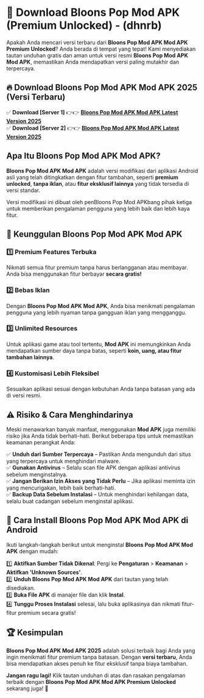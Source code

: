 

# 🎯 Download Bloons Pop Mod APK (Premium Unlocked) -  (dhnrb) 

Apakah Anda mencari versi terbaru dari **Bloons Pop Mod APK Mod APK Premium Unlocked**? Anda berada di tempat yang tepat! Kami menyediakan tautan unduhan gratis dan aman untuk versi resmi **Bloons Pop Mod APK Mod APK**, memastikan Anda mendapatkan versi paling mutakhir dan terpercaya.

## 🔥 Download Bloons Pop Mod APK Mod APK 2025 (Versi Terbaru)

✅ **Download [Server 1]** 👉👉 [**Bloons Pop Mod APK Mod APK Latest Version 2025**](https://apkcomod.com?title=Bloons_Pop_Mod_APK)  
✅ **Download [Server 2]** 👉👉 [**Bloons Pop Mod APK Mod APK Latest Version 2025**](https://apkcomod.com?title=Bloons_Pop_Mod_APK)  

## Apa Itu Bloons Pop Mod APK Mod APK?

**Bloons Pop Mod APK Mod APK** adalah versi modifikasi dari aplikasi Android asli yang telah ditingkatkan dengan fitur tambahan, seperti **premium unlocked**, **tanpa iklan**, atau **fitur eksklusif lainnya** yang tidak tersedia di versi standar.

Versi modifikasi ini dibuat oleh penBloons Pop Mod APKbang pihak ketiga untuk memberikan pengalaman pengguna yang lebih baik dan lebih kaya fitur.

## 🎯 Keunggulan Bloons Pop Mod APK Mod APK

### 1️⃣ Premium Features Terbuka
Nikmati semua fitur premium tanpa harus berlangganan atau membayar. Anda bisa menggunakan fitur berbayar **secara gratis!**

### 2️⃣ Bebas Iklan
Dengan **Bloons Pop Mod APK Mod APK**, Anda bisa menikmati pengalaman pengguna yang lebih nyaman tanpa gangguan iklan yang mengganggu.

### 3️⃣ Unlimited Resources
Untuk aplikasi game atau tool tertentu, **Mod APK** ini memungkinkan Anda mendapatkan sumber daya tanpa batas, seperti **koin, uang, atau fitur tambahan lainnya**.

### 4️⃣ Kustomisasi Lebih Fleksibel
Sesuaikan aplikasi sesuai dengan kebutuhan Anda tanpa batasan yang ada di versi resmi.

## ⚠️ Risiko & Cara Menghindarinya

Meski menawarkan banyak manfaat, menggunakan **Mod APK** juga memiliki risiko jika Anda tidak berhati-hati. Berikut beberapa tips untuk memastikan keamanan perangkat Anda:

✅ **Unduh dari Sumber Terpercaya** – Pastikan Anda mengunduh dari situs yang terpercaya untuk menghindari malware.  
✅ **Gunakan Antivirus** – Selalu scan file APK dengan aplikasi antivirus sebelum menginstalnya.  
✅ **Jangan Berikan Izin Akses yang Tidak Perlu** – Jika aplikasi meminta izin yang mencurigakan, lebih baik berhati-hati.  
✅ **Backup Data Sebelum Instalasi** – Untuk menghindari kehilangan data, selalu buat cadangan sebelum menginstal aplikasi.

## 📌 Cara Install Bloons Pop Mod APK Mod APK di Android

Ikuti langkah-langkah berikut untuk menginstal **Bloons Pop Mod APK Mod APK** dengan mudah:

1️⃣ **Aktifkan Sumber Tidak Dikenal**: Pergi ke **Pengaturan** > **Keamanan** > **Aktifkan 'Unknown Sources'**.  
2️⃣ **Unduh Bloons Pop Mod APK Mod APK** dari tautan yang telah disediakan.  
3️⃣ **Buka File APK** di manajer file dan klik **Instal**.  
4️⃣ **Tunggu Proses Instalasi** selesai, lalu buka aplikasinya dan nikmati fitur-fitur premium secara gratis!

## 🏆 Kesimpulan

**Bloons Pop Mod APK Mod APK 2025** adalah solusi terbaik bagi Anda yang ingin menikmati fitur premium tanpa batasan. Dengan **versi terbaru**, Anda bisa mendapatkan akses penuh ke fitur eksklusif tanpa biaya tambahan.

**Jangan ragu lagi!** Klik tautan unduhan di atas dan rasakan pengalaman terbaik dengan **Bloons Pop Mod APK Mod APK Premium Unlocked** sekarang juga! 🚀

